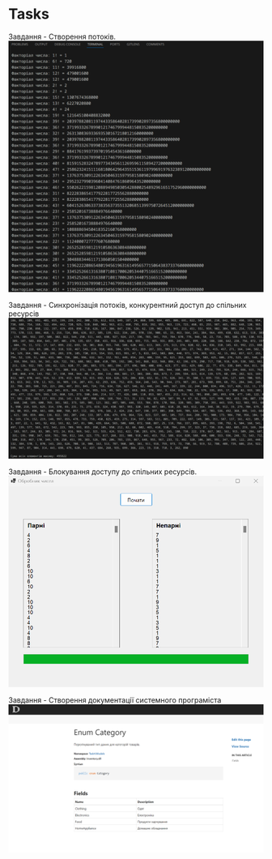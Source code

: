 # Tasks

Завдання - Створення потоків.
![Картинка до завдання](img/task1.png)

Завдання - Синхронізація потоків, конкурентний доступ до спільних ресурсів
![Картинка до завдання](img/task2.png)

Завдання - Блокування доступу до спільних ресурсів.
![Картинка до завдання](img/task3.png)

Завдання - Створення документації системного програміста
![Картинка до завдання](img/task4.png)

